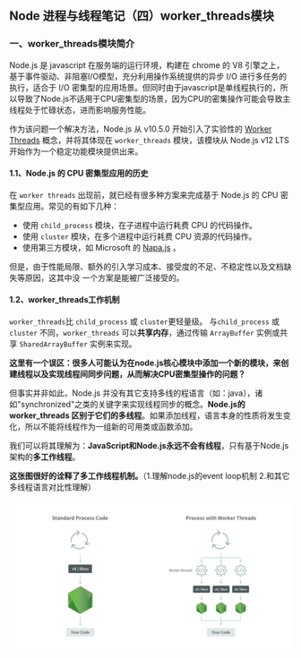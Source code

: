 ## Node 进程与线程笔记（四）worker_threads模块

### 一、worker_threads模块简介

Node.js 是 javascript 在服务端的运行环境，构建在 chrome 的 V8 引擎之上，基于事件驱动、非阻塞I/O模型，充分利用操作系统提供的异步 I/O 进行多任务的执行，适合于 I/O 密集型的应用场景。但同时由于javascript是单线程执行的，所以导致了Node.js不适用于CPU密集型的场景，因为CPU的密集操作可能会导致主线程处于忙碌状态，进而影响服务性能。

作为该问题一个解决方法，Node.js 从 v10.5.0 开始引入了实验性的 [Worker Threads](https://nodejs.org/api/worker_threads.html) 概念，并将其体现在 `worker_threads` 模块，该模块从 Node.js v12 LTS 开始作为一个稳定功能模块提供出来。

#### 1.1、Node.js 的 CPU 密集型应用的历史

在 `worker threads` 出现前，就已经有很多种方案来完成基于 Node.js 的 CPU 密集型应用。常见的有如下几种：

- 使用 `child_process` 模块，在子进程中运行耗费 CPU 的代码操作。
- 使用 `cluster` 模块，在多个进程中运行耗费 CPU 资源的代码操作。
- 使用第三方模块，如 Microsoft 的 [Napa.js](https://github.com/microsoft/napajs) 。

但是，由于性能局限、额外的引入学习成本、接受度的不足、不稳定性以及文档缺失等原因，这其中没
一个方案是能被广泛接受的。

#### 1.2、worker_threads工作机制

`worker_threads`比 `child_process` 或 `cluster`更轻量级。 与`child_process` 或 `cluster` 不同，`worker_threads` 可以**共享内存**，通过传输 `ArrayBuffer` 实例或共享 `SharedArrayBuffer` 实例来实现。

**这里有一个误区：很多人可能认为在node.js核心模块中添加一个新的模块，来创建线程以及实现线程间同步问题，从而解决CPU密集型操作的问题？**

但事实并非如此，Node.js 并没有其它支持多线的程语言（如：java），诸如"synchronized"之类的关键字来实现线程同步的概念。**Node.js的 worker_threads 区别于它们的多线程**。如果添加线程，语言本身的性质将发生变化，所以不能将线程作为一组新的可用类或函数添加。

我们可以将其理解为：**JavaScript和Node.js永远不会有线程**，只有基于Node.js 架构的**多工作线程**。

**这张图很好的诠释了多工作线程机制。**（1.理解node.js的event loop机制 2.和其它多线程语言对比性理解）

<img src="https://raw.githubusercontent.com/wanglufei561/picture_repo/master/assets/worker-diagram_2x__1_.jpg" alt="Understanding Worker Threads in Node.js - NodeSource" style="zoom:50%;" />


